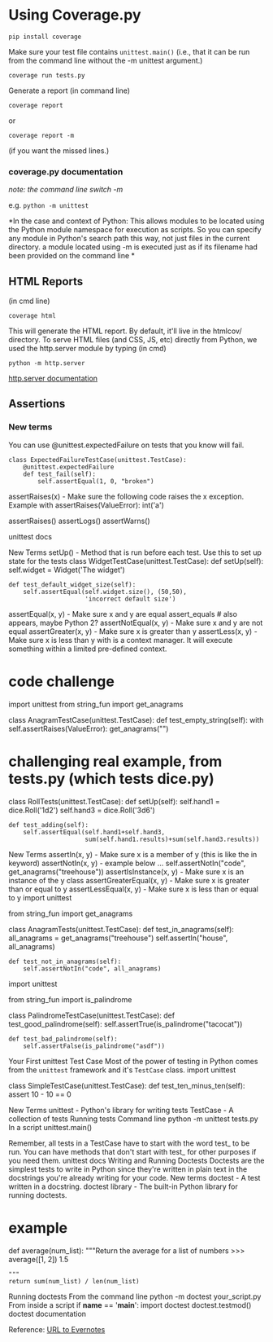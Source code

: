 # Using Coverage.py 

`pip install coverage`

Make sure your test file contains `unittest.main()` 
(i.e., that it can be run from the command line without the -m unittest argument.)

`coverage run tests.py`

Generate a report (in command line) 

`coverage report`

 or 

`coverage report -m`

(if you want the missed lines.)

### coverage.py documentation

*note: the command line switch -m*

e.g.  `python -m unittest`

*In the case and context of Python:
    This allows modules to be located using the Python module namespace for execution as scripts. 
    So you can specify any module in Python's search path this way, not just files in the current directory.
    a module located using -m is executed just as if its filename had been provided on the command line
*

## HTML Reports 

(in cmd line)

`coverage html`

This will generate the HTML report. By default, it'll live in the htmlcov/ directory.
To serve HTML files (and CSS, JS, etc) directly from Python, we used the http.server module by typing (in cmd) 

`python -m http.server`

[http.server documentation](http://nedbatchelder.com/code/coverage/)

## Assertions 

### New terms

You can use @unittest.expectedFailure on tests that you know will fail. 

```
class ExpectedFailureTestCase(unittest.TestCase):
    @unittest.expectedFailure
    def test_fail(self):
        self.assertEqual(1, 0, "broken")
```

assertRaises(x) - Make sure the following code raises the x exception.
Example
with assertRaises(ValueError):
int('a')

assertRaises()
assertLogs()
assertWarns()

unittest docs

New Terms
setUp() - Method that is run before each test. Use this to set up state for the tests
class WidgetTestCase(unittest.TestCase):
    def setUp(self):
        self.widget = Widget('The widget')

    def test_default_widget_size(self):
        self.assertEqual(self.widget.size(), (50,50),
                         'incorrect default size')

assertEqual(x, y) - Make sure x and y are equal
    assert_equals # also appears, maybe Python 2?
assertNotEqual(x, y) - Make sure x and y are not equal
assertGreater(x, y) - Make sure x is greater than y
assertLess(x, y) - Make sure x is less than y
with is a context manager.  It will execute something within a limited pre-defined context.

# code challenge
import unittest
from string_fun import get_anagrams


class AnagramTestCase(unittest.TestCase):
    def test_empty_string(self):
        with self.assertRaises(ValueError):
            get_anagrams("")

# challenging real example, from tests.py (which tests dice.py)

class RollTests(unittest.TestCase):
    def setUp(self):
        self.hand1 = dice.Roll('1d2')
        self.hand3 = dice.Roll('3d6')

    def test_adding(self):
        self.assertEqual(self.hand1+self.hand3,
                         sum(self.hand1.results)+sum(self.hand3.results))


New Terms
assertIn(x, y) - Make sure x is a member of y (this is like the in keyword)
assertNotIn(x, y) - example below ...
    self.assertNotIn("code", get_anagrams("treehouse"))
assertIsInstance(x, y) - Make sure x is an instance of the y class
assertGreaterEqual(x, y) - Make sure x is greater than or equal to y
assertLessEqual(x, y) - Make sure x is less than or equal to y
import unittest

from string_fun import get_anagrams

class AnagramTests(unittest.TestCase):
    def test_in_anagrams(self):
        all_anagrams = get_anagrams("treehouse")
        self.assertIn("house", all_anagrams)

    def test_not_in_anagrams(self):
        self.assertNotIn("code", all_anagrams)
import unittest

from string_fun import is_palindrome

class PalindromeTestCase(unittest.TestCase):
    def test_good_palindrome(self):
        self.assertTrue(is_palindrome("tacocat"))

    def test_bad_palindrome(self):
        self.assertFalse(is_palindrome("asdf"))

Your First unittest Test Case
Most of the power of testing in Python comes from the `unittest` framework and it's `TestCase` class.
import unittest


class SimpleTestCase(unittest.TestCase):
    def test_ten_minus_ten(self):
        assert 10 - 10 == 0

 
New Terms
unittest - Python's library for writing tests
TestCase - A collection of tests
Running tests
Command line
python -m unittest tests.py
In a script
unittest.main()
 
Remember, all tests in a TestCase have to start with the word test_ to be run.
You can have methods that don't start with test_ for other purposes if you need them.
unittest docs
Writing and Running Doctests
Doctests are the simplest tests to write in Python since they're written in plain text in the docstrings you're already writing for your code.
New terms
doctest - A test written in a docstring.
doctest library - The built-in Python library for running doctests.
# example
def average(num_list):
    """Return the average for a list of numbers
    >>> average([1, 2])
    1.5
    
    """
    return sum(num_list) / len(num_list)
Running doctests
From the command line
python -m doctest your_script.py
From inside a script
if __name__ == '__main__':
    import doctest
    doctest.testmod()
doctest documentation

Reference: [URL to Evernotes](https://www.evernote.com/client/web?login=true#?anb=true&b=3a6bccbd-06a7-49d5-9cb3-ce0eb89f0680&n=c2481594-341f-4e00-b728-832e968a8f69&s=s516&)
